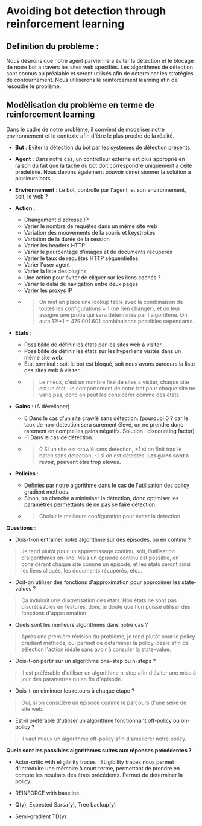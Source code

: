 # Avoiding bot detection through reinforcement learning

## Definition du problème :

Nous désirons que notre agent parvienne a éviter la détection et le blocage de notre bot a travers les sites web specifiés. Les algorithmes de détection sont connus au préalable et seront utilisés afin de determiner les stratégies de contournement.
Nous utiliserons le reinforcement learning afin de résoudre le problème.

## Modèlisation du problème en terme de reinforcement learning

Dans le cadre de notre problème, il convient de modeliser notre environnement et le contexte afin d'être le plus proche de la réalité.

* **But** : Eviter la détection du bot par les systèmes de détection présents.

* **Agent** : Dans notre cas, un controlleur externe est plus approprié en raison du fait que la tache du bot doit correspondre uniquement à celle prédefinie. Nous devons également pouvoir dimensionner la solution à plusieurs bots.

* **Environnement** : Le bot, controllé par l'agent, et son environnement, soit, le web ?

* **Action** :
    * Changement d'adresse IP
    * Varier le nombre de requêtes dans un même site web
    * Variation des mouvements de la souris et keystrokes
    * Variation de la durée de la session
    * Varier les headers HTTP
    * Varier le pourcentage d'images et de documents récupérés 
    * Varier le taux de requêtes HTTP séquentielles.
    * Varier l'user agent
    * Varier la liste des plugins
    * Une action pour éviter de cliquer sur les liens cachés ?
    * Varier le delai de navigation entre deux pages
    * Varier les proxys IP
    * > On met en place une lookup table avec la combinaison de toutes les configurations + 1 (ne rien changer), et on leur assigne une proba qui sera déterminée par l'algorithme.
    On aura 12!+1 = 479.001.601 combinaisons possibles cependants.
    

* **Etats** : 
    * Possibilité de définir les états par les sites web à visiter.
    * Possibilité de définir les états sur les hyperliens visités dans un même site web.
    * Etat terminal : soit le bot est bloqué, soit nous avons parcours la liste des sites web à visiter.
    * > Le mieux, c'est un nombre fixé de sites a visiter, chaque site est un état : le comportement de notre bot pour chaque site ne varie pas, donc on peut les considérer comme des états.

* **Gains** : (A dévelloper)
    * 0 Dans le cas d'un site crawlé sans détection. (pourquoi 0 ? car le taux de non-detection sera surement élevé, on ne prendre donc rarement en compte les gains négatifs. Solution : discounting factor)
    * -1 Dans le cas de détection.
    * > 0 Si un site est crawlé sans detection, +1 si on finit tout le batch sans detection, -1 si on est détectés. **Les gains sont a revoir, peuvent être trop élevés.**

* **Policies** :
    * Définies par notre algorithme dans le cas de l'utilisation des policy gradient methods.
    * Sinon, on cherche a minimiser la détection, donc optimiser les paramètres permettants de ne pas se faire détection.
    * > Choisir la meilleure configuration pour éviter la détection.

**Questions** : 

- Dois-t-on entraîner notre algorithme sur des épisodes, ou en continu ?
> Je tend plutôt pour un apprentissage continu, soit, l'utilisation d'algorithmes on-line. Mais un épisode continu est possible, en considérant chaque site comme un épisode, et les états seront ainsi les liens cliqués, les documents récupérés, etc...

- Doit-on utiliser des fonctions d'approximation pour approximer les state-values ?

> Ça induirait une discretisation des états. Nos états ne sont pas discrétisables en features, donc je doute que l'on puisse utiliser des fonctions d'approximation.

- Quels sont les meilleurs algorithmes dans notre cas ?

> Après une première révision du problème, je tend plutôt pour le policy gradient methods, qui permet de determiner la policy idéale afin de sélection l'action idéale sans avoir à consuler la state-value.

- Dois-t-on partir sur un algorithme one-step ou n-steps ?

> Il est préférable d'utiliser un algorithme n-step afin d'éviter une mise à jour des paramètres qu'en fin d'épisode. 

- Dois-t-on diminuer les retours à chaque étape ?

> Oui, si on considère un épisode comme le parcours d'une série de site web.

- Est-il préférable d'utiliser un algorithme fonctionnant off-policy ou on-policy ?

> Il vaut mieux un algorithme off-policy afin d'améliorer notre policy.

**Quels sont les possibles algorithmes suites aux réponses précédentes ?**

* Actor-critic with eligibility traces : ELigibility traces nous permet d'introduire une mémoire à court terme, permettant de prendre en compte les résultats des états précédents. 
Permet de determiner la policy.

* REINFORCE with baseline.

* Q(y), Expected Sarsa(y), Tree backup(y)

* Semi-gradient TD(y)


